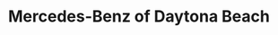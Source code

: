 ---
title: "Mercedes-Benz of Daytona Beach"
url: /daytona-beach/mercedes-benz-of-daytona-beach/
shop: car
---